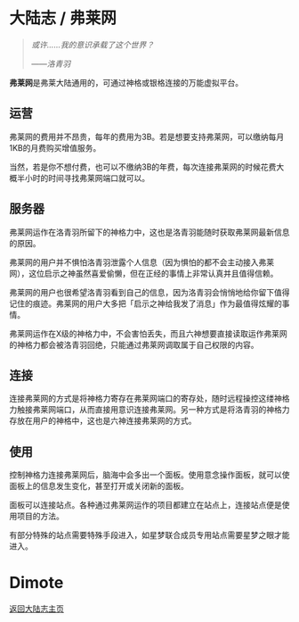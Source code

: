 # 大陆志 / 弗莱网

> *或许......我的意识承载了这个世界？*
>
> ——*洛青羽*

**弗莱网**是弗莱大陆通用的，可通过神格或银格连接的万能虚拟平台。

## 运营

弗莱网的费用并不昂贵，每年的费用为3B。若是想要支持弗莱网，可以缴纳每月1KB的月费购买增值服务。

当然，若是你不想付费，也可以不缴纳3B的年费，每次连接弗莱网的时候花费大概半小时的时间寻找弗莱网端口就可以。

## 服务器

弗莱网运作在洛青羽所留下的神格力中，这也是洛青羽能随时获取弗莱网最新信息的原因。

弗莱网的用户并不惧怕洛青羽泄露个人信息（因为惧怕的都不会主动接入弗莱网），这位启示之神虽然喜爱偷懒，但在正经的事情上非常认真并且值得信赖。

弗莱网的用户也很希望洛青羽看到自己的信息，因为洛青羽会悄悄地给你留下值得记住的痕迹。弗莱网的用户大多把「启示之神给我发了消息」作为最值得炫耀的事情。

弗莱网运作在X级的神格力中，不会害怕丢失，而且六神想要直接读取运作弗莱网的神格力都会被洛青羽回绝，只能通过弗莱网调取属于自己权限的内容。

## 连接

连接弗莱网的方式是将神格力寄存在弗莱网端口的寄存处，随时远程操控这缕神格力触接弗莱网端口，从而直接用意识连接弗莱网。另一种方式是将洛青羽的神格力存放在用户的神格中，这也是六神连接弗莱网的方式。

## 使用

控制神格力连接弗莱网后，脑海中会多出一个面板。使用意念操作面板，就可以使面板上的信息发生变化，甚至打开或关闭新的面板。

面板可以连接站点。各种通过弗莱网运作的项目都建立在站点上，连接站点便是使用项目的方法。

有部分特殊的站点需要特殊手段进入，如星梦联合成员专用站点需要星梦之眼才能进入。

# Dimote

[返回大陆志主页](index.md/)